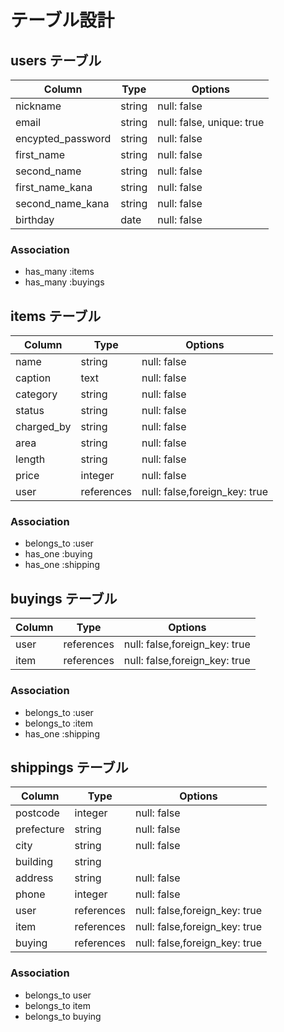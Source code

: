 # テーブル設計

## users テーブル

| Column            | Type   | Options                   |
| ----------------- | ------ | ------------------------- |
| nickname          | string | null: false               |
| email             | string | null: false, unique: true |
| encypted_password | string | null: false               |
| first_name        | string | null: false               |
| second_name       | string | null: false               |
| first_name_kana   | string | null: false               |
| second_name_kana  | string | null: false               |
| birthday          | date   | null: false               |

### Association

- has_many :items
- has_many :buyings

## items テーブル

| Column     | Type       | Options                       |
| ---------- | ---------- | ----------------------------- |
| name       | string     | null: false                   |
| caption    | text       | null: false                   |
| category   | string     | null: false                   |
| status     | string     | null: false                   |
| charged_by | string     | null: false                   |
| area       | string     | null: false                   |
| length     | string     | null: false                   |
| price      | integer    | null: false                   |
| user       | references | null: false,foreign_key: true |

### Association

- belongs_to :user
- has_one :buying
- has_one :shipping

## buyings テーブル

| Column | Type       | Options                       |
| ------ | ---------- | ----------------------------- |
| user   | references | null: false,foreign_key: true |
| item   | references | null: false,foreign_key: true |

### Association

- belongs_to :user
- belongs_to :item
- has_one :shipping

## shippings テーブル

| Column     | Type       | Options                       |
| ---------- | ---------- | ----------------------------- |
| postcode   | integer    | null: false                   |
| prefecture | string     | null: false                   |
| city       | string     | null: false                   |
| building   | string     |                               |
| address    | string     | null: false                   |
| phone      | integer    | null: false                   |
| user       | references | null: false,foreign_key: true |
| item       | references | null: false,foreign_key: true |
| buying     | references | null: false,foreign_key: true |

### Association

- belongs_to user
- belongs_to item
- belongs_to buying

